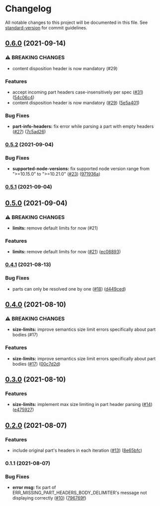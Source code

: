 # Changelog

All notable changes to this project will be documented in this file. See [standard-version](https://github.com/conventional-changelog/standard-version) for commit guidelines.

## [0.6.0](https://github.com/shtaif/multerator/compare/v0.5.2...v0.6.0) (2021-09-14)


### ⚠ BREAKING CHANGES

* content disposition header is now mandatory (#29)

### Features

* accept incoming part headers case-insensitively per spec ([#31](https://github.com/shtaif/multerator/issues/31)) ([54c06c4](https://github.com/shtaif/multerator/commit/54c06c4fa0a5c57c3da6fc27a040cf504c7c7216))
* content disposition header is now mandatory ([#29](https://github.com/shtaif/multerator/issues/29)) ([5e5a401](https://github.com/shtaif/multerator/commit/5e5a4012c43e65fe240528ed31688d12509550c0))


### Bug Fixes

* **part-info-headers:** fix error while parsing a part with empty headers ([#27](https://github.com/shtaif/multerator/issues/27)) ([7c5ad26](https://github.com/shtaif/multerator/commit/7c5ad26f70607da41f3cda8e4223ca61f6dd7b31))

### [0.5.2](https://github.com/shtaif/multerator/compare/v0.5.1...v0.5.2) (2021-09-04)


### Bug Fixes

* **supported-node-versions:** fix supported node version range from ">=10.15.0" to ">=10.21.0" ([#23](https://github.com/shtaif/multerator/issues/23)) ([971936a](https://github.com/shtaif/multerator/commit/971936a3da298c86f2b506213afc0e5b6b16838f))

### [0.5.1](https://github.com/shtaif/multerator/compare/v0.5.0...v0.5.1) (2021-09-04)

## [0.5.0](https://github.com/shtaif/multerator/compare/v0.4.1...v0.5.0) (2021-09-04)


### ⚠ BREAKING CHANGES

* **limits:** remove default limits for now (#21)

### Features

* **limits:** remove default limits for now ([#21](https://github.com/shtaif/multerator/issues/21)) ([ec08893](https://github.com/shtaif/multerator/commit/ec08893ce5cfa5de7fbb999006d6bbfc55bf6fac))

### [0.4.1](https://github.com/shtaif/multerator/compare/v0.4.0...v0.4.1) (2021-08-13)


### Bug Fixes

* parts can only be resolved one by one ([#18](https://github.com/shtaif/multerator/issues/18)) ([d449ced](https://github.com/shtaif/multerator/commit/d449cedc376354c330433572b6ac24217614bd4a))

## [0.4.0](https://github.com/shtaif/multerator/compare/v0.3.0...v0.4.0) (2021-08-10)


### ⚠ BREAKING CHANGES

* **size-limits:** improve semantics size limit errors specifically about part bodies (#17)

### Features

* **size-limits:** improve semantics size limit errors specifically about part bodies ([#17](https://github.com/shtaif/multerator/issues/17)) ([00c7d2d](https://github.com/shtaif/multerator/commit/00c7d2d26ae2ede006c3cd96d9fc6a3dd6840784))

## [0.3.0](https://github.com/shtaif/multerator/compare/v0.2.0...v0.3.0) (2021-08-10)


### Features

* **size-limits:** implement max size limiting in part header parsing ([#14](https://github.com/shtaif/multerator/issues/14)) ([e475927](https://github.com/shtaif/multerator/commit/e47592714c2bf111d58b7d67bc364b7dc6ef7444))

## [0.2.0](https://github.com/shtaif/multerator/compare/v0.1.1...v0.2.0) (2021-08-07)


### Features

* include original part's headers in each iteration ([#13](https://github.com/shtaif/multerator/issues/13)) ([8e65bfc](https://github.com/shtaif/multerator/commit/8e65bfc63dcb717533f1ecc725772b65bf778340))

### 0.1.1 (2021-08-07)


### Bug Fixes

* **error msg:** fix part of ERR_MISSING_PART_HEADERS_BODY_DELIMITER's message not displaying correctly ([#10](https://github.com/shtaif/multerator/issues/10)) ([796769f](https://github.com/shtaif/multerator/commit/796769f6046574bc1d443399f0110c524b69274a))
